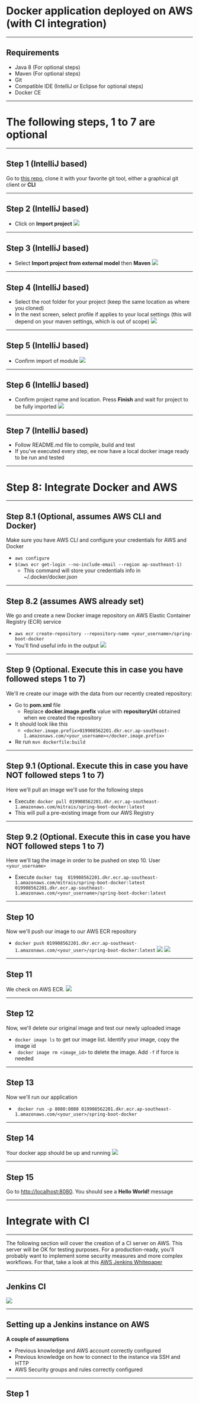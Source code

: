 # Docker application deployed on AWS (with CI integration)

---

## Requirements

 - Java 8 (For optional steps)
 - Maven (For optional steps)
 - Git
 - Compatible IDE (IntelliJ or Eclipse for optional steps)
 - Docker CE

---

# The following steps, 1 to 7 are optional

---

## Step 1 (IntelliJ based)
Go to [this repo](https://github.com/jchacana/spring-boot-docker-demo), clone it with your favorite git tool, either a graphical git client or **CLI**

---

## Step 2 (IntelliJ based)

 - Click on **Import project**
![](images/import.png) <!-- .element: height="400px" -->

---

## Step 3 (IntelliJ based)

 - Select **Import project from external model** then **Maven**
 ![](images/import-maven.png) <!-- .element: height="400px" -->

---

## Step 4 (IntelliJ based)

 - Select the root folder for your project (keep the same location as where you cloned)
 - In the next screen, select profile if applies to your local settings (this will depend on your maven settings, which is out of scope)
 ![](images/maven.png) <!-- .element: height="400px" -->

---

## Step 5 (IntelliJ based)

 - Confirm import of module
 ![](images/maven2.png) <!-- .element: height="400px" -->

---

## Step 6 (IntelliJ based)

 - Confirm project name and location. Press **Finish** and wait for project to be fully imported
![](images/project.png) <!-- .element: height="400px" -->

---

## Step 7 (IntelliJ based)
 - Follow README.md file to compile, build and test
 - If you've executed every step, ee now have a local docker image ready to be run and tested

---

# Step 8: Integrate Docker and AWS

---

## Step 8.1 (Optional, assumes AWS CLI and Docker)

Make sure you have AWS CLI and configure your credentials for AWS and Docker

 - `` aws configure ``
 - `` $(aws ecr get-login --no-include-email --region ap-southeast-1) ``
    + This command will store your credentials info in ~/.docker/docker.json

---

## Step 8.2 (assumes AWS already set)
We go and create a new Docker image repository on AWS Elastic Container Registry (ECR) service

 - `` aws ecr create-repository --repository-name <your_username>/spring-boot-docker ``
 - You'll find useful info in the output
![](images/docker-repository.png) <!-- .element: height="250px" -->

---

## Step 9 (Optional. Execute this in case you have followed steps 1 to 7)
We'll re create our image with the data from our recently created repository:
 - Go to **pom.xml** file
    - Replace **docker.image.prefix** value with **repositoryUri** obtained when we created the repository
 - It should look like this
    - `` <docker.image.prefix>019908562201.dkr.ecr.ap-southeast-1.amazonaws.com/<your_username></docker.image.prefix>  ``
 - Re run `` mvn dockerfile:build ``

---

## Step 9.1 (Optional. Execute this in case you have NOT followed steps 1 to 7)
Here we'll pull an image we'll use for the following steps

- Execute: `` docker pull 019908562201.dkr.ecr.ap-southeast-1.amazonaws.com/mitrais/spring-boot-docker:latest  ``
- This will pull a pre-existing image from our AWS Registry

---

## Step 9.2 (Optional. Execute this in case you have NOT followed steps 1 to 7)
Here we'll tag the image in order to be pushed on step 10. User ``<your_username> ``
- Execute `` docker tag  019908562201.dkr.ecr.ap-southeast-1.amazonaws.com/mitrais/spring-boot-docker:latest 019908562201.dkr.ecr.ap-southeast-1.amazonaws.com/<your_username>/spring-boot-docker:latest  ``


---


## Step 10
Now we'll push our image to our AWS ECR repository
- `` docker push 019908562201.dkr.ecr.ap-southeast-1.amazonaws.com/<your_user>/spring-boot-docker:latest ``
![](images/docker-push.png) <!-- .element: height="50px" -->
![](images/docker-push2.png) <!-- .element: height="150px" -->

---

## Step 11
We check on AWS ECR. 
![](images/aws-ecr.png) <!-- .element: height="350px" -->

---

## Step 12
Now, we'll delete our original image and test our newly uploaded image
 - `` docker image ls `` to get our image list. Identify your image, copy the image id
 - `` docker image rm <image_id>`` to delete the image. Add `` -f `` if force is needed

---

## Step 13
Now we'll run our application
- `` docker run -p 8080:8080 019908562201.dkr.ecr.ap-southeast-1.amazonaws.com/<your_user>/spring-boot-docker``

---

## Step 14
Your docker app should be up and running
![](images/spring-docker.png) <!-- .element: height="350px" -->

---

## Step 15
Go to [http://localhost:8080](http://localhost:8080). You should see a **Hello World!** message

---

# Integrate with CI

---

The following section will cover the creation of a CI server on AWS. This server will be OK for testing purposes. For a production-ready, you'll probably want to implement some security measures and more complex workflows.
For that, take a look at this [AWS Jenkins Whitepaper](https://d0.awsstatic.com/whitepapers/DevOps/Jenkins_on_AWS.pdf)

---
## Jenkins CI
![](images/jenkins.png) <!-- .element: height="350px" -->

---
## Setting up a Jenkins instance on AWS
**A couple of assumptions**
 - Previous knowledge and AWS account correctly configured
 - Previous knowledge on how to connect to the instance via SSH and HTTP
 - AWS Security groups and rules correctly configured

---

## Step 1






